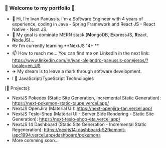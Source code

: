 ### 💼 Welcome to my portfolio 💼
- 👋 Hi, I’m Ivan Panussis. I'm a Software Engineer with 4 years of experience, coding in Java - Spring Framework and React JS - React Native - Next JS.
- 🥅 My goal is dominate MERN stack (**M**ongoDB, **E**xpressJS, **R**eact, **N**odeJS)...
- 👓 I’m currently learning **NextJS 14+ **
- 📫 How to reach me... You can find me on Linkedin in the next link: https://www.linkedin.com/in/ivan-alejandro-panussis-conejeros/?locale=en_US
- ✈️ My dream is to leave a mark through software development.
- I 💖 JavaScript/TypeScript Technologies


[💼 Projects]:
- NextJS Pokedex (Static Site Generation, Incremental Static Generation): https://next-pokemon-static-taupe.vercel.app/
- NextJS OpenJira (Material UI): https://next-openjira-tan.vercel.app/
- NextJS Teslo-Shop (Material UI - Server Side Rendering - Static Site Generation): https://next-teslo-shop-eta.vercel.app/
- NextJS 14 Dashboard (Static Site Generation - Incremental Static Regeneration): https://nextjs14-dashboard-52fkcmmit-iapc1994.vercel.app/dashboard/pokemons
- More comming soon...

